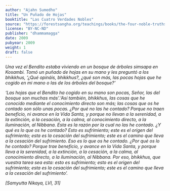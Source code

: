 ```yaml
---
author: "Ajahn Sumedho"
title: "Un Puñado de Hojas"
booktitle: "Las Cuatro Verdades Nobles"
source: "https://forestsangha.org/teachings/books/the-four-noble-truths?language=English"
license: "BY-NC-ND"
publisher: "dhammamagga"
date: 2009
pubyear: 2009 
weight: 1
draft: false
---
```

_Una vez el Bendito estaba viviendo en un bosque de árboles simsapa en Kosambi. Tomó un puñado de hojas en su mano y les preguntó a los bhikkhus, ‘¿Qué opináis, bhikkhus?, ¿qué son más, las pocas hojas que he cogido en mi mano o las de los árboles del bosque?’_  

_‘Las hojas que el Bendito ha cogido en su mano son pocas, Señor, las del bosque son muchas más’.‘Así también, bhikkhus, las cosas que he conocido mediante el conocimiento directo son más; las cosas que os he contado son sólo unas pocas. ¿Por qué no las he contado? Porque no traen beneficio, ni avance en la Vida Santa, y porque no llevan a la serenidad, a la extinción, a la cesación, a la calma, al conocimiento directo, a la iluminación, al Nibbana. Esta es la razón por la cual no las he contado. ¿Y qué es lo que os he contado? Esto es sufrimiento; este es el origen del sufrimiento; esta es la cesación del sufrimiento; este es el camino que lleva a la cesación del sufrimiento. Eso es lo que os he contado. ¿Por qué os lo he contado? Porque trae beneficio, y avance en la Vida Santa, y porque lleva a la serenidad, a la extinción, a la cesación, a la calma, al conocimiento directo, a la iluminación, al Nibbana. Por eso, bhikkhus, que vuestra tarea sea esta: esto es sufrimiento; esto es el origen del sufrimiento; esta es la cesación del sufrimiento; este es el camino que lleva a la cesación del sufrimiento’._  

_[Samyutta Nikaya, LVI, 31]_
